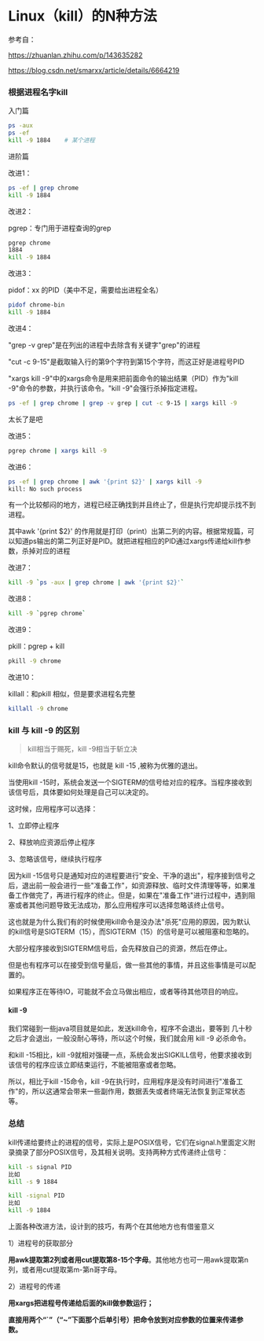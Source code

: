 # Linux（kill）的N种方法

参考自：

https://zhuanlan.zhihu.com/p/143635282

https://blog.csdn.net/smarxx/article/details/6664219

### 根据进程名字kill 

入门篇

```sh
ps -aux
ps -ef
kill -9 1884	# 某个进程
```

进阶篇

改进1：

```sh
ps -ef | grep chrome
kill -9 1884
```

改进2：

pgrep：专门用于进程查询的grep

```sh
pgrep chrome
1884
kill -9 1884
```

改进3：

pidof：xx 的PID（美中不足，需要给出进程全名）

```sh
pidof chrome-bin
kill -9 1884
```

改进4：

"grep -v grep"是在列出的进程中去除含有关键字"grep"的进程

"cut -c 9-15"是截取输入行的第9个字符到第15个字符，而这正好是进程号PID

"xargs kill -9"中的xargs命令是用来把前面命令的输出结果（PID）作为"kill -9"命令的参数，并执行该命令。"kill -9"会强行杀掉指定进程。

```sh
ps -ef | grep chrome | grep -v grep | cut -c 9-15 | xargs kill -9
```

太长了是吧

改进5：

```sh
pgrep chrome | xargs kill -9
```

改进6：

```sh
ps -ef | grep chrome | awk '{print $2}' | xargs kill -9
kill: No such process
```

有一个比较郁闷的地方，进程已经正确找到并且终止了，但是执行完却提示找不到进程。

其中awk '{print $2}' 的作用就是打印（print）出第二列的内容。根据常规篇，可以知道ps输出的第二列正好是PID。就把进程相应的PID通过xargs传递给kill作参数，杀掉对应的进程

改进7：

```sh
kill -9 `ps -aux | grep chrome | awk '{print $2}'`
```

改进8：

```sh
kill -9 `pgrep chrome`
```

改进9：

pkill：pgrep + kill

```sh
pkill -9 chrome
```

改进10：

killall：和pkill 相似，但是要求进程名完整

```sh
killall -9 chrome
```





### kill 与 kill -9 的区别

> kill相当于赐死，kill -9相当于斩立决

kill命令默认的信号就是15，也就是 kill -15 ,被称为优雅的退出。

当使用kill -15时，系统会发送一个SIGTERM的信号给对应的程序。当程序接收到该信号后，具体要如何处理是自己可以决定的。

这时候，应用程序可以选择：

1、立即停止程序

2、释放响应资源后停止程序

3、忽略该信号，继续执行程序

因为kill -15信号只是通知对应的进程要进行"安全、干净的退出"，程序接到信号之后，退出前一般会进行一些"准备工作"，如资源释放、临时文件清理等等，如果准备工作做完了，再进行程序的终止。但是，如果在"准备工作"进行过程中，遇到阻塞或者其他问题导致无法成功，那么应用程序可以选择忽略该终止信号。

这也就是为什么我们有的时候使用kill命令是没办法"杀死"应用的原因，因为默认的kill信号是SIGTERM（15），而SIGTERM（15）的信号是可以被阻塞和忽略的。

大部分程序接收到SIGTERM信号后，会先释放自己的资源，然后在停止。

但是也有程序可以在接受到信号量后，做一些其他的事情，并且这些事情是可以配置的。

如果程序正在等待IO，可能就不会立马做出相应，或者等待其他项目的响应。

#### **kill -9**

我们常碰到一些java项目就是如此，发送kill命令，程序不会退出，要等到 几十秒之后才会退出，一般没耐心等待，所以这个时候，我们就会用 kill -9 必杀命令。

和kill -15相比，kill -9就相对强硬一点，系统会发出SIGKILL信号，他要求接收到该信号的程序应该立即结束运行，不能被阻塞或者忽略。

所以，相比于kill -15命令，kill -9在执行时，应用程序是没有时间进行"准备工作"的，所以这通常会带来一些副作用，数据丢失或者终端无法恢复到正常状态等。



### 总结

kill传递给要终止的进程的信号，实际上是POSIX信号，它们在signal.h里面定义附录摘录了部分POSIX信号，及其相关说明。支持两种方式传递终止信号：

```sh
kill -s signal PID
比如
kill -s 9 1884
```

```sh
kill -signal PID
比如
kill -9 1884
```



上面各种改进方法，设计到的技巧，有两个在其他地方也有借鉴意义

1）进程号的获取部分

**用awk提取第2列或者用cut提取第8-15个字母**。其他地方也可一用awk提取第n列，或者用cut提取第m-第n哥字母。

2）进程号的传递

**用xargs把进程号传递给后面的kill做参数运行；**

**直接用两个“`”（“~”下面那个后单引号）把命令放到对应参数的位置来传递参数。**









